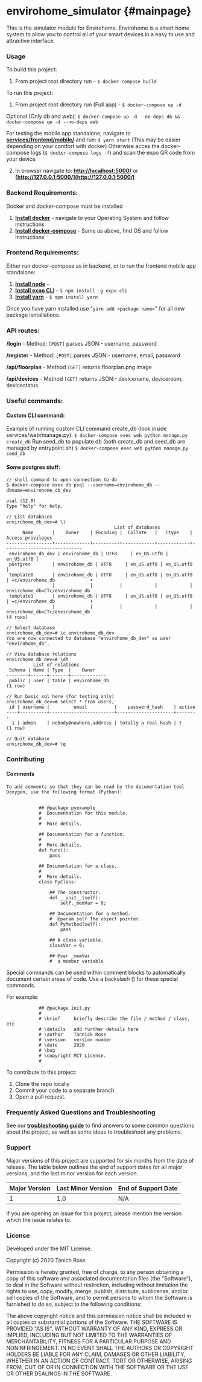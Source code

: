 # envirohome_simulator												{#mainpage}
This is the simulator module for Envirohome. Envirohome is a smart home system to allow you to control all of your smart devices in a
easy to use and attractive interface.

### Usage
To build this project:
1. From project root directory run -
`$ docker-compose build`

To run this project:
1. From project root directory run (Full app) -
`$ docker-compose up -d`

Optional (Only db and web): `$ docker-compose up -d --no-deps db && docker-compose up -d --no-deps web`

For testing the mobile app standalone, navigate to __[services/frontend/mobile/](https://github.com/friedforfun/envirohome_simulator/tree/dev/services/frontend/mobile)__ and run: `$ yarn start` (This may be easier depending on your comfort with docker)
Otherwise acces the docker-compose logs (`$ docker-compose logs -f`) and scan the expo QR code from your device

2. In browser navigate to:
__[http://localhost:5000/](http://localhost:5000/)__ or __[http://127.0.0.1:5000/](http://127.0.0.1:5000/)__

### Backend Requirements:
Docker and docker-compose must be installed

1. __[Install docker](https://docs.docker.com/install/)__ - navigate to your Operating System and follow instructions
2. __[Install docker-compose](https://docs.docker.com/compose/install/)__ - Same as above, find OS and follow instructions

### Frontend Requirements:
Either run docker-compose as in backend, or to run the frontend mobile app standalone:
1. __[Install node](https://nodejs.org/en/)__ - 
2. __[Install expo CLI](https://docs.expo.io/versions/latest/get-started/installation/)__ - `$ npm install -g expo-cli`
3. __[Install yarn](https://yarnpkg.com/getting-started)__ - `$ npm install yarn`

Once you have yarn installed use "`yarn add <package name>`" for all new package isntallations.

### API routes:

__/login__ - Method: `[POST]`
parses JSON:- username, password

__/register__ - Method: `[POST]`
parses JSON:- username, email, password

__/api/floorplan__ - Method `[GET]`
returns floorplan.png image

__/api/devices__ - Method `[GET]`
returns JSON:- devicename, deviceroom, devicestatus

### Useful commands:
#### Custom CLI command:
Example of running custom CLI command create_db (look inside services/web/manage.py):
`$ docker-compose exec web python manage.py create_db`
Run seed_db to populate db (both create_db and seed_db are managed by entrypoint.sh)
`$ docker-compose exec web python manage.py seed_db`

#### Some postgres stuff:

	// shell command to open connection to db
	$ docker-compose exec db psql --username=envirohome_db --dbname=envirohome_db_dev

	psql (12.0)
	Type "help" for help.

	// List databases
	envirohome_db_dev=# \l
	                                        List of databases
	      Name       |    Owner    | Encoding |  Collate   |   Ctype    |      Access privileges
	-----------------+-------------+----------+------------+------------+-----------------------------
	 envirohome_db_dev | envirohome_db | UTF8     | en_US.utf8 | en_US.utf8 |
	 postgres        | envirohome_db | UTF8     | en_US.utf8 | en_US.utf8 |
	 template0       | envirohome_db | UTF8     | en_US.utf8 | en_US.utf8 | =c/envirohome_db             +
	                 |             |          |            |            | envirohome_db=CTc/envirohome_db
	 template1       | envirohome_db | UTF8     | en_US.utf8 | en_US.utf8 | =c/envirohome_db             +
	                 |             |          |            |            | envirohome_db=CTc/envirohome_db
	(4 rows)

	// Select database
	envirohome_db_dev=# \c envirohome_db_dev
	You are now connected to database "envirohome_db_dev" as user "envirohome_db".

	// View database relations
	envirohome_db_dev=# \dt
	          List of relations
	 Schema | Name | Type  |    Owner
	--------+------+-------+-------------
	 public | user | table | envirohome_db
	(1 row)

	// Run basic sql here (for testing only)
	envirohome_db_dev=# select * from users;
	 id | username |         email          |    password_hash    | active
	----+----------+------------------------+---------------------+--------
	  1 | admin    | nobody@nowhere.address | totally a real hash | t
	(1 row)

	// Quit database
	envirohome_db_dev=# \q

### Contributing
#### Comments
	To add comments so that they can be read by the documentation tool Doxygen, use the following format (Python):


				## @package pyexample
				#  Documentation for this module.
				#
				#  More details.

				## Documentation for a function.
				#
				#  More details.
				def func():
					pass

				## Documentation for a class.
				#
				#  More details.
				class PyClass:

					## The constructor.
					def __init__(self):
						self._memVar = 0;

					## Documentation for a method.
					#  @param self The object pointer.
					def PyMethod(self):
						pass

					## A class variable.
					classVar = 0;

					## @var _memVar
					#  a member variable

Special commands can be used within comment blocks to automatically document certain areas of code. Use a backslash (\) for these special commands.

For example:

				## @package init.py
				#
				# \brief     briefly describe the file / method / class, etc
				# \details   add further details here
				# \author    Tannick Rose
				# \version   version number
				# \date      2020
				# \bug       
				# \copyright MIT License.
				#


To contribute to this project:

1. Clone the repo locally
2. Commit  your  code to a separate branch 
3. Open a pull request.

### Frequently Asked Questions and Troubleshooting
See our __[troubleshooting guide](Troubleshooting.md)__ to find answers to some common questions about the project, as well as some ideas to troubleshoot any problems.

### Support
Major versions of this project are supported for six months from the date of release. The table below outlines the end of support dates for all
major versions, and the last minor version for each version.

Major Version	|	Last Minor Version	|	End of Support Date
---------------	|	-------------------	|	-------------------
1				|	1.0					|	N/A

If you are opening an issue for this project, please mention the version which the issue relates to.

### License
Developed under the MIT License.

Copyright (c) 2020 Tanich Rose

Permission is hereby granted, free of charge, to any person obtaining a copy of this software and associated documentation files (the "Software"), to deal in the Software without restriction, including without limitation the rights to use, copy, modify, merge, publish, distribute, sublicense, and/or sell copies of the Software, and to permit persons to whom the Software is furnished to do so, subject to the following conditions:

The above copyright notice and this permission notice shall be included in all copies or substantial portions of the Software.
THE SOFTWARE IS PROVIDED "AS IS", WITHOUT WARRANTY OF ANY KIND, EXPRESS OR IMPLIED, INCLUDING BUT NOT LIMITED TO THE WARRANTIES OF MERCHANTABILITY, FITNESS FOR A PARTICULAR PURPOSE AND NONINFRINGEMENT. IN NO EVENT SHALL THE AUTHORS OR COPYRIGHT HOLDERS BE LIABLE FOR ANY CLAIM, DAMAGES OR OTHER LIABILITY, WHETHER IN AN ACTION OF CONTRACT, TORT OR OTHERWISE, ARISING FROM, OUT OF OR IN CONNECTION WITH THE SOFTWARE OR THE USE OR OTHER DEALINGS IN THE SOFTWARE.
